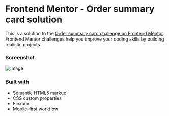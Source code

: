 # Frontend Mentor - Order summary card solution

This is a solution to the [Order summary card challenge on Frontend Mentor](https://www.frontendmentor.io/challenges/order-summary-component-QlPmajDUj). Frontend Mentor challenges help you improve your coding skills by building realistic projects. 


### Screenshot

![image](https://user-images.githubusercontent.com/77306310/178862217-120831ba-2cc6-4743-8547-717e37404ebe.png)

### Built with

- Semantic HTML5 markup
- CSS custom properties
- Flexbox
- Mobile-first workflow

